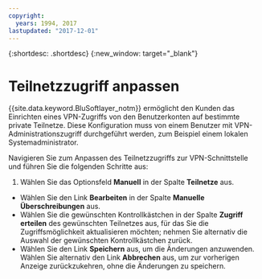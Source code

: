 ```yaml
---
copyright:
  years: 1994, 2017
lastupdated: "2017-12-01"
---
```


{:shortdesc: .shortdesc}
{:new_window: target="_blank"}

# Teilnetzzugriff anpassen

{{site.data.keyword.BluSoftlayer_notm}} ermöglicht den Kunden das Einrichten eines VPN-Zugriffs von den Benutzerkonten auf bestimmte private Teilnetze. Diese Konfiguration muss von einem Benutzer mit VPN-Administrationszugriff durchgeführt werden, zum Beispiel einem lokalen Systemadministrator.

Navigieren Sie zum Anpassen des Teilnetzzugriffs zur VPN-Schnittstelle und führen Sie die folgenden Schritte aus:
1. Wählen Sie das Optionsfeld **Manuell** in der Spalte **Teilnetze** aus.
* Wählen Sie den Link **Bearbeiten** in der Spalte **Manuelle Überschreibungen** aus.
* Wählen Sie die gewünschten Kontrollkästchen in der Spalte **Zugriff erteilen** des gewünschten Teilnetzes aus, für das Sie die Zugriffsmöglichkeit aktualisieren möchten; nehmen Sie alternativ die Auswahl der gewünschten Kontrollkästchen zurück.
* Wählen Sie den Link **Speichern** aus, um die Änderungen anzuwenden. Wählen Sie alternativ den Link **Abbrechen** aus, um zur vorherigen Anzeige zurückzukehren, ohne die Änderungen zu speichern.
